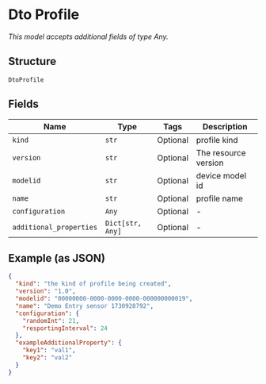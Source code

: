 
# Dto Profile

*This model accepts additional fields of type Any.*

## Structure

`DtoProfile`

## Fields

| Name | Type | Tags | Description |
|  --- | --- | --- | --- |
| `kind` | `str` | Optional | profile kind |
| `version` | `str` | Optional | The resource version |
| `modelid` | `str` | Optional | device model id |
| `name` | `str` | Optional | profile name |
| `configuration` | `Any` | Optional | - |
| `additional_properties` | `Dict[str, Any]` | Optional | - |

## Example (as JSON)

```json
{
  "kind": "the kind of profile being created",
  "version": "1.0",
  "modelid": "00000000-0000-0000-0000-000000000019",
  "name": "Demo Entry sensor 1730928792",
  "configuration": {
    "randomInt": 21,
    "resportingInterval": 24
  },
  "exampleAdditionalProperty": {
    "key1": "val1",
    "key2": "val2"
  }
}
```

